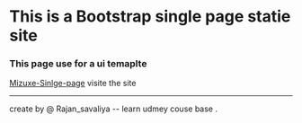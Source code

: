 # This is a Bootstrap single page statie site

### This page use for a ui temaplte

[Mizuxe-Sinlge-page](https://rajan-savaliya.github.io/Bootsrap_sass_Mixur_Template/.)
visite the site

---

create by @ Rajan_savaliya -- learn udmey couse base .



